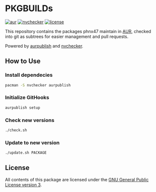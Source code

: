 [link-aur]: https://aur.archlinux.org/packages?SeB=M&K=phnx47

# PKGBUILDs

[![aur](https://img.shields.io/static/v1?style=flat-square&label=aur&message=phnx47&color=blue&logo=archlinux)][link-aur]
[![nvchecker](https://img.shields.io/github/actions/workflow/status/phnx47/pkgbuilds/nvchecker.yml?branch=main&label=nvchecker&logo=github&style=flat-square)](https://github.com/phnx47/pkgbuilds/actions/workflows/nvchecker.yml)
[![license](https://img.shields.io/github/license/phnx47/pkgbuilds?style=flat-square)](LICENSE)

This repository contains the packages phnx47 maintain in [AUR][link-aur], checked into git as subtrees for easier management and pull requests.

Powered by [aurpublish](https://github.com/eli-schwartz/aurpublish) and [nvchecker](https://github.com/lilydjwg/nvchecker).

## How to Use

### Install dependecies

```sh
pacman -S nvchecker aurpublish
```

### Initialize GitHooks

```sh
aurpublish setup
```

### Check new versions

```sh
./check.sh
```

### Update to new version

```sh
./update.sh PACKAGE
```

## License

All contents of this package are licensed under the [GNU General Public License version 3](https://opensource.org/licenses/GPL-3.0).
